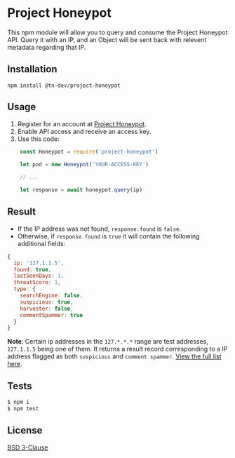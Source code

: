 # Project Honeypot

This npm module will allow you to query and consume the Project Honeypot API. Query it with an IP, and an Object will be sent back with relevent metadata regarding that IP.

## Installation

    npm install @tn-dev/project-honeypot

## Usage

1. Register for an account at [Project Honeypot](https://www.projecthoneypot.org).
2. Enable API access and receive an access key.
3. Use this code:

``` js
    const Honeypot = require('project-honeypot')
    
    let pod = new Honeypot('YOUR-ACCESS-KEY')

    // ...

    let response = await honeypot.query(ip)
```

## Result


- If the IP address was not found, `response.found` is `false`.
- Otherwise, if `response.found` is `true` it will contain the following additional fields:

``` javascript
{
  ip: '127.1.1.5',
  found: true,
  lastSeenDays: 1,
  threatScore: 1,
  type: {
    searchEngine: false,
    suspicious: true,
    harvester: false,
    commentSpammer: true
  }
}
```

**Note**: Certain ip addresses in the `127.*.*.*` range are test addresses, `127.1.1.5` being one of them. It returns a result record corresponding to a IP address flagged as both `suspicious` and `comment spammer`. [View the full list here](https://www.projecthoneypot.org/httpbl_api.php).

## Tests

``` bash
$ npm i
$ npm test
```

## License

[BSD 3-Clause](https://opensource.org/licenses/BSD-3-Clause)
